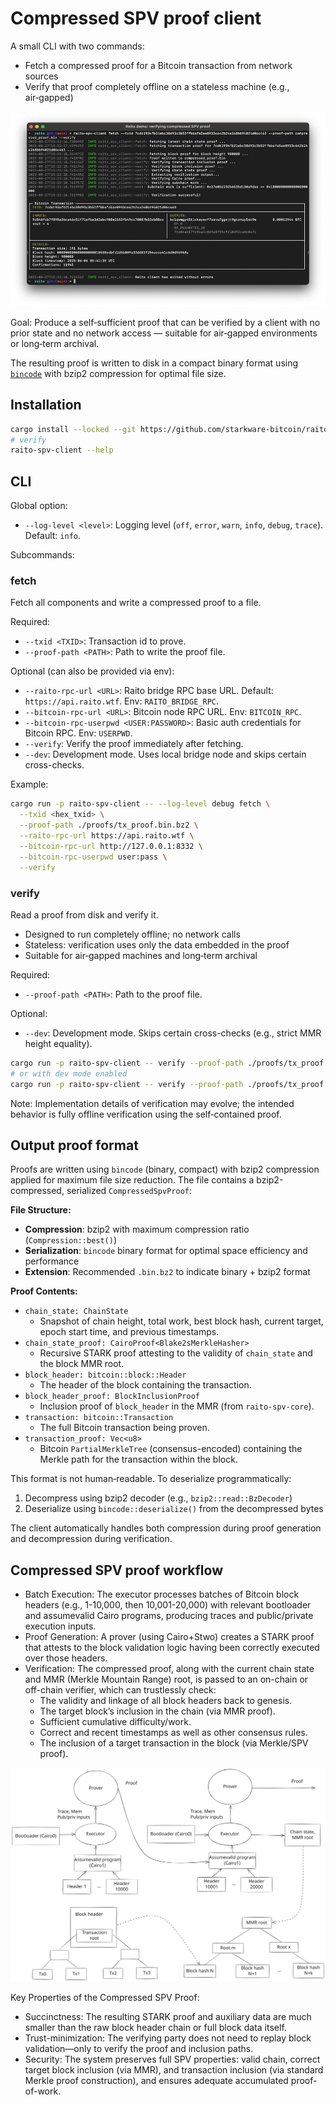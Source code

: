 # Compressed SPV proof client

A small CLI with two commands:
- Fetch a compressed proof for a Bitcoin transaction from network sources
- Verify that proof completely offline on a stateless machine (e.g., air‑gapped)

![](../../docs/img/raito_spv_client.png)

Goal: Produce a self‑sufficient proof that can be verified by a client with no prior state and no network access — suitable for air‑gapped environments or long‑term archival.

The resulting proof is written to disk in a compact binary format using [`bincode`](https://docs.rs/bincode) with bzip2 compression for optimal file size.

## Installation

```bash
cargo install --locked --git https://github.com/starkware-bitcoin/raito raito-spv-client
# verify
raito-spv-client --help
```

## CLI

Global option:
- `--log-level <level>`: Logging level (`off`, `error`, `warn`, `info`, `debug`, `trace`). Default: `info`.

Subcommands:

### fetch
Fetch all components and write a compressed proof to a file.

Required:
- `--txid <TXID>`: Transaction id to prove.
- `--proof-path <PATH>`: Path to write the proof file.

Optional (can also be provided via env):
- `--raito-rpc-url <URL>`: Raito bridge RPC base URL. Default: `https://api.raito.wtf`. Env: `RAITO_BRIDGE_RPC`.
- `--bitcoin-rpc-url <URL>`: Bitcoin node RPC URL. Env: `BITCOIN_RPC`.
- `--bitcoin-rpc-userpwd <USER:PASSWORD>`: Basic auth credentials for Bitcoin RPC. Env: `USERPWD`.
- `--verify`: Verify the proof immediately after fetching.
- `--dev`: Development mode. Uses local bridge node and skips certain cross-checks.

Example:

```bash
cargo run -p raito-spv-client -- --log-level debug fetch \
  --txid <hex_txid> \
  --proof-path ./proofs/tx_proof.bin.bz2 \
  --raito-rpc-url https://api.raito.wtf \
  --bitcoin-rpc-url http://127.0.0.1:8332 \
  --bitcoin-rpc-userpwd user:pass \
  --verify
```

### verify
Read a proof from disk and verify it.

- Designed to run completely offline; no network calls
- Stateless: verification uses only the data embedded in the proof
- Suitable for air‑gapped machines and long‑term archival

Required:
- `--proof-path <PATH>`: Path to the proof file.

Optional:
- `--dev`: Development mode. Skips certain cross-checks (e.g., strict MMR height equality).

```bash
cargo run -p raito-spv-client -- verify --proof-path ./proofs/tx_proof.bin.bz2
# or with dev mode enabled
cargo run -p raito-spv-client -- verify --proof-path ./proofs/tx_proof.bin.bz2 --dev
```

Note: Implementation details of verification may evolve; the intended behavior is fully offline verification using the self‑contained proof.

## Output proof format

Proofs are written using `bincode` (binary, compact) with bzip2 compression applied for maximum file size reduction. The file contains a bzip2-compressed, serialized `CompressedSpvProof`:

**File Structure:**
- **Compression**: bzip2 with maximum compression ratio (`Compression::best()`)
- **Serialization**: `bincode` binary format for optimal space efficiency and performance
- **Extension**: Recommended `.bin.bz2` to indicate binary + bzip2 format

**Proof Contents:**
- `chain_state: ChainState`
  - Snapshot of chain height, total work, best block hash, current target, epoch start time, and previous timestamps.
- `chain_state_proof: CairoProof<Blake2sMerkleHasher>`
  - Recursive STARK proof attesting to the validity of `chain_state` and the block MMR root.
- `block_header: bitcoin::block::Header`
  - The header of the block containing the transaction.
- `block_header_proof: BlockInclusionProof`
  - Inclusion proof of `block_header` in the MMR (from `raito-spv-core`).
- `transaction: bitcoin::Transaction`
  - The full Bitcoin transaction being proven.
- `transaction_proof: Vec<u8>`
  - Bitcoin `PartialMerkleTree` (consensus-encoded) containing the Merkle path for the transaction within the block.

This format is not human‑readable. To deserialize programmatically:
1. Decompress using bzip2 decoder (e.g., `bzip2::read::BzDecoder`)
2. Deserialize using `bincode::deserialize()` from the decompressed bytes

The client automatically handles both compression during proof generation and decompression during verification.

## Compressed SPV proof workflow

- Batch Execution: The executor processes batches of Bitcoin block headers (e.g., 1-10,000, then 10,001-20,000) with relevant bootloader and assumevalid Cairo programs, producing traces and public/private execution inputs.
- Proof Generation: A prover (using Cairo+Stwo) creates a STARK proof that attests to the block validation logic having been correctly executed over those headers.
- Verification: The compressed proof, along with the current chain state and MMR (Merkle Mountain Range) root, is passed to an on-chain or off-chain verifier, which can trustlessly check:
  * The validity and linkage of all block headers back to genesis.
  * The target block’s inclusion in the chain (via MMR proof).
  * Sufficient cumulative difficulty/work.
  * Correct and recent timestamps as well as other consensus rules.
  * The inclusion of a target transaction in the block (via Merkle/SPV proof).

![](../../docs/img/compressed_spv_proof.svg)

Key Properties of the Compressed SPV Proof:
- Succinctness: The resulting STARK proof and auxiliary data are much smaller than the raw block header chain or full block data itself.
- Trust-minimization: The verifying party does not need to replay block validation—only to verify the proof and inclusion paths.
- Security: The system preserves full SPV properties: valid chain, correct target block inclusion (via MMR), and transaction inclusion (via standard Merkle proof construction), and ensures adequate accumulated proof-of-work.
